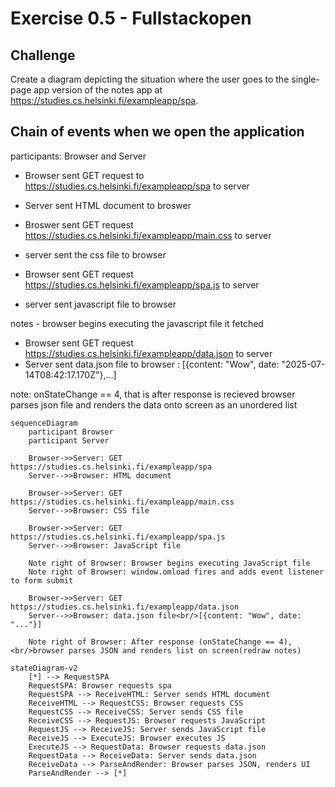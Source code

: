 # Exercise 0.5 - Fullstackopen
## Challenge
Create a diagram depicting the situation where the user goes to the single-page app version 
of the notes app at https://studies.cs.helsinki.fi/exampleapp/spa.

## Chain of events when we open the application
participants: Browser and Server
- Browser sent GET request to https://studies.cs.helsinki.fi/exampleapp/spa to server
- Server sent HTML document to broswer

- Broswer sent GET request  https://studies.cs.helsinki.fi/exampleapp/main.css to server
- server sent the css file to browser

- Browser sent GET request https://studies.cs.helsinki.fi/exampleapp/spa.js to server
- server sent javascript file to browser

notes - browser begins executing the javascript file it fetched

- Browser sent GET request https://studies.cs.helsinki.fi/exampleapp/data.json to server
- Server sent data.json file to browser : [{content: "Wow", date: "2025-07-14T08:42:17.170Z"},…]

note: onStateChange == 4, that is after response is recieved browser parses json file and renders the data onto screen as an unordered list


```mermaid
sequenceDiagram
    participant Browser
    participant Server

    Browser->>Server: GET https://studies.cs.helsinki.fi/exampleapp/spa
    Server-->>Browser: HTML document

    Browser->>Server: GET https://studies.cs.helsinki.fi/exampleapp/main.css
    Server-->>Browser: CSS file

    Browser->>Server: GET https://studies.cs.helsinki.fi/exampleapp/spa.js
    Server-->>Browser: JavaScript file

    Note right of Browser: Browser begins executing JavaScript file
    Note right of Browser: window.omload fires and adds event listener to form submit

    Browser->>Server: GET https://studies.cs.helsinki.fi/exampleapp/data.json
    Server-->>Browser: data.json file<br/>[{content: "Wow", date: "..."}]

    Note right of Browser: After response (onStateChange == 4),<br/>browser parses JSON and renders list on screen(redraw notes)
```

```mermaid
stateDiagram-v2
    [*] --> RequestSPA
    RequestSPA: Browser requests spa
    RequestSPA --> ReceiveHTML: Server sends HTML document
    ReceiveHTML --> RequestCSS: Browser requests CSS
    RequestCSS --> ReceiveCSS: Server sends CSS file
    ReceiveCSS --> RequestJS: Browser requests JavaScript
    RequestJS --> ReceiveJS: Server sends JavaScript file
    ReceiveJS --> ExecuteJS: Browser executes JS
    ExecuteJS --> RequestData: Browser requests data.json
    RequestData --> ReceiveData: Server sends data.json
    ReceiveData --> ParseAndRender: Browser parses JSON, renders UI
    ParseAndRender --> [*]
```